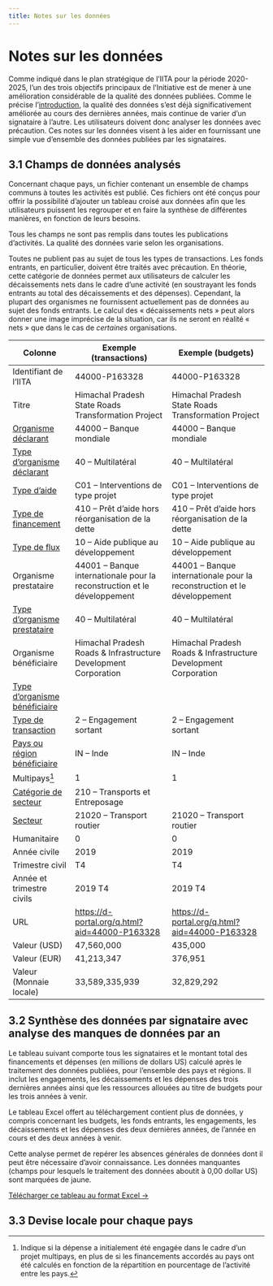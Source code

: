 ```yaml
---
title: Notes sur les données
---
```


# Notes sur les données

Comme indiqué dans le plan stratégique de l’IITA pour la période 2020-2025, l’un des trois objectifs principaux de l’Initiative est de mener à une amélioration considérable de la qualité des données publiées. Comme le précise l’[introduction](/fr/introduction/#11-aider-les-gouvernements-des-pays-partenaires-a-acceder-aux-donnees-de-liita-et-a-mieux-les-utiliser), la qualité des données s’est déjà significativement améliorée au cours des dernières années, mais continue de varier d’un signataire à l’autre. Les utilisateurs doivent donc analyser les données avec précaution. Ces notes sur les données visent à les aider en fournissant une simple vue d’ensemble des données publiées par les signataires.

## 3.1 Champs de données analysés

Concernant chaque pays, un fichier contenant un ensemble de champs communs à toutes les activités est publié. Ces fichiers ont été conçus pour offrir la possibilité d’ajouter un tableau croisé aux données afin que les utilisateurs puissent les regrouper et en faire la synthèse de différentes manières, en fonction de leurs besoins.

Tous les champs ne sont pas remplis dans toutes les publications d’activités. La qualité des données varie selon les organisations.

Toutes ne publient pas au sujet de tous les types de transactions. Les fonds entrants, en particulier, doivent être traités avec précaution. En théorie, cette catégorie de données permet aux utilisateurs de calculer les décaissements nets dans le cadre d’une activité (en soustrayant les fonds entrants au total des décaissements et des dépenses). Cependant, la plupart des organismes ne fournissent actuellement pas de données au sujet des fonds entrants. Le calcul des « décaissements nets » peut alors donner une image imprécise de la situation, car ils ne seront en réalité « nets » que dans le cas de *certaines* organisations.

<div class="table">

Colonne | Exemple (transactions) | Exemple (budgets)
--- | --- | ---
Identifiant de l’IITA | 44000-P163328 | 44000-P163328
Titre | Himachal Pradesh State Roads Transformation Project | Himachal Pradesh State Roads Transformation Project
<a href="https://codelists.codeforiati.org/fr/ReportingOrganisation/">Organisme déclarant</a> | 44000 – Banque mondiale | 44000 – Banque mondiale
<a href="https://codelists.codeforiati.org/fr/OrganisationType/">Type d’organisme déclarant</a> | 40 – Multilatéral | 40 – Multilatéral
<a href="https://codelists.codeforiati.org/fr/AidType/">Type d’aide</a> | C01 – Interventions de type projet | C01 – Interventions de type projet
<a href="https://codelists.codeforiati.org/fr/FinanceType/">Type de financement</a> | 410 – Prêt d’aide hors réorganisation de la dette | 410 – Prêt d’aide hors réorganisation de la dette
<a href="https://codelists.codeforiati.org/fr/FlowType/">Type de flux</a> | 10 – Aide publique au développement | 10 – Aide publique au développement
Organisme prestataire | 44001 – Banque internationale pour la reconstruction et le développement | 44001 – Banque internationale pour la reconstruction et le développement
<a href="https://codelists.codeforiati.org/fr/OrganisationType/">Type d’organisme prestataire</a> | 40 – Multilatéral | 40 – Multilatéral
Organisme bénéficiaire | Himachal Pradesh Roads & Infrastructure Development Corporation | Himachal Pradesh Roads & Infrastructure Development Corporation
<a href="https://codelists.codeforiati.org/fr/OrganisationType/">Type d’organisme bénéficiaire</a> | |
<a href="https://codelists.codeforiati.org/fr/TransactionType/">Type de transaction</a> | 2 – Engagement sortant | 2 – Engagement sortant
<a href="https://codelists.codeforiati.org/fr/Country/">Pays ou région bénéficiaire</a> | IN – Inde | IN – Inde
Multipays[^1] | 1  | 1
<a href="https://codelists.codeforiati.org/fr/SectorGroup/">Catégorie de secteur</a> | 210 – Transports et Entreposage |  | 210 – Transports et Entreposage
<a href="https://codelists.codeforiati.org/fr/Sector/">Secteur</a> | 21020 – Transport routier | 21020 – Transport routier
Humanitaire | 0 | 0
Année civile | 2019 | 2019
Trimestre civil | T4 | T4
Année et trimestre civils | 2019 T4 | 2019 T4
URL | https://d-portal.org/q.html?aid=44000-P163328 | https://d-portal.org/q.html?aid=44000-P163328
Valeur (USD) | 47,560,000 | 435,000
Valeur (EUR) | 41,213,347 | 376,951
Valeur (Monnaie locale) | 33,589,335,939 | 32,829,292

</div>

## 3.2 Synthèse des données par signataire avec analyse des manques de données par an

Le tableau suivant comporte tous les signataires et le montant total des financements et dépenses (en millions de dollars US) calculé après le traitement des données publiées, pour l’ensemble des pays et régions. Il inclut les engagements, les décaissements et les dépenses des trois dernières années ainsi que les ressources allouées au titre de budgets pour les trois années à venir.

Le tableau Excel offert au téléchargement contient plus de données, y compris concernant les budgets, les fonds entrants, les engagements, les décaissements et les dépenses des deux dernières années, de l’année en cours et des deux années à venir.

Cette analyse permet de repérer les absences générales de données dont il peut être nécessaire d’avoir connaissance. Les données manquantes (champs pour lesquels le traitement des données aboutit à 0,00 dollar US) sont marquées de jaune.


<a
  href="https://countrydata.iatistandard.org/data/summary_year.xlsx"
  class="download-button">Télécharger ce tableau au format Excel →</a>

<data-gaps-year></data-gaps-year>

## 3.3 Devise locale pour chaque pays

<countries-currencies></countries-currencies>


[^1]: Indique si la dépense a initialement été engagée dans le cadre d’un projet multipays, en plus de si les financements accordés au pays ont été calculés en fonction de la répartition en pourcentage de l’activité entre les pays.
